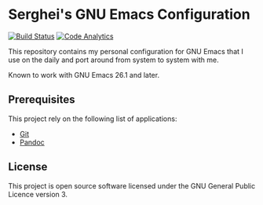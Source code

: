 # Serghei's GNU Emacs Configuration

[![Build Status][actions-badge]][actions link]
[![Code Analytics][codacy badge]][codacy link]

This repository contains my personal configuration for GNU Emacs that
I use on the daily and port around from system to system with me.

Known to work with GNU Emacs 26.1 and later.

## Prerequisites

This project rely on the following list of applications:

* [Git](https://git-scm.com)
* [Pandoc](https://pandoc.org)

## License

This project is open source software licensed under the GNU General
Public Licence version 3.

[actions link]: https://github.com/sergeyklay/.emacs.d/actions
[actions-badge]: https://github.com/sergeyklay/.emacs.d/workflows/build/badge.svg
[codacy link]: https://www.codacy.com/manual/klay/.emacs.d
[codacy badge]: https://api.codacy.com/project/badge/Grade/d3da65f182b24596afc588c73fe87806
